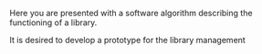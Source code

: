 Here you are presented with a software algorithm describing the functioning of a library.


It is desired to develop a prototype for the library management 

